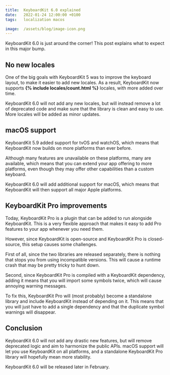 ```yaml
---
title:  KeyboardKit 6.0 explained
date:   2022-01-24 12:00:00 +0100
tags:   localization macos

image:  /assets/blog/image-icon.png
---
```


KeyboardKit 6.0 is just around the corner! This post explains what to expect in this major bump.


## No new locales

One of the big goals with KeyboardKit 5 was to improve the keyboard layout, to make it easier to add new locales. As a result, KeyboardKit now supports <b>{% include locales/count.html %}</b> locales, with more added over time.

KeyboardKit 6.0 will not add any new locales, but will instead remove a lot of deprecated code and make sure that the library is clean and easy to use. More locales will be added as minor updates.


## macOS support

KeyboardKit 5.9 added support for tvOS and watchOS, which means that KeyboardKit now builds on more platforms than ever before.

Although many features are unavailable on these platforms, many are available, which means that you can extend your app offering to more platforms, even though they may offer other capabilities than a custom keyboard.

KeyboardKit 6.0 will add additional support for macOS, which means that KeyboardKit will then support all major Apple platforms.


## KeyboardKit Pro improvements

Today, KeyboardKit Pro is a plugin that can be added to run alongside KeyboardKit. This is a very flexible approach that makes it easy to add Pro features to your app whenever you need them.

However, since KeyboardKit is open-source and KeyboardKit Pro is closed-source, this setup causes some challenges.

First of all, since the two libraries are released separately, there is nothing that stops you from using incompatible versions. This will cause a runtime crash that may be pretty tricky to hunt down.

Second, since KeyboardKit Pro is compiled with a KeyboardKit dependency, adding it means that you will import some symbols twice, which will cause annoying warning messages.

To fix this, KeyboardKit Pro will (most probably) become a standalone library and include KeyboardKit instead of depending on it. This means that you will just have to add a single dependency and that the duplicate symbol warnings will disappear.


## Conclusion

KeyboardKit 6.0 will not add any drastic new features, but will remove deprecated logic and aim to harmonize the public APIs. macOS support will let you use KeyboardKit on all platforms, and a standalone KeyboardKit Pro library will hopefully mean more stability.

KeyboardKit 6.0 will be released later in February.